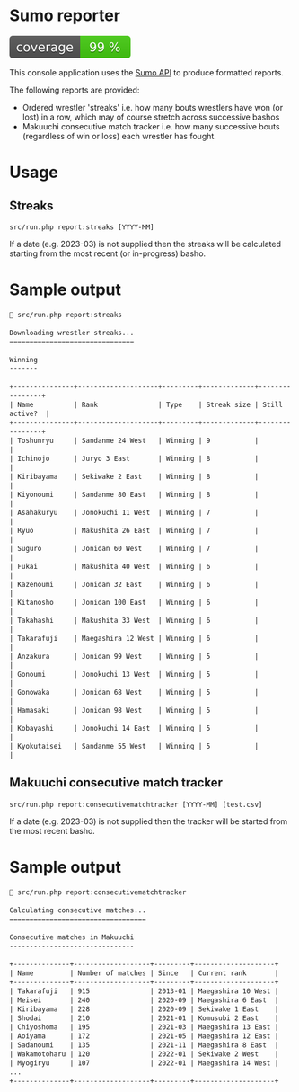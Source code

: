 # Sumo reporter

![Code coverage badge](https://github.com/stuartmcgill/sumo-reporter/blob/image-data/coverage.svg)

This console application uses the [Sumo API](https://sumo-api.com/) to produce formatted reports.

The following reports are provided:

- Ordered wrestler 'streaks' i.e. how many bouts wrestlers have won (or lost) in
a row, which may of course stretch across successive bashos
- Makuuchi consecutive match tracker i.e. how many successive bouts (regardless of win or loss) each
wrestler has fought.

# Usage

## Streaks

```
src/run.php report:streaks [YYYY-MM]
```

If a date (e.g. 2023-03) is not supplied then the streaks will be calculated starting from the most recent (or
in-progress) basho.

# Sample output

```
 src/run.php report:streaks

Downloading wrestler streaks...
===============================

Winning
-------

+---------------+--------------------+---------+-------------+----------------+
| Name          | Rank               | Type    | Streak size | Still active?  |
+---------------+--------------------+---------+-------------+----------------+
| Toshunryu     | Sandanme 24 West   | Winning | 9           |                |
| Ichinojo      | Juryo 3 East       | Winning | 8           |                |
| Kiribayama    | Sekiwake 2 East    | Winning | 8           |                |
| Kiyonoumi     | Sandanme 80 East   | Winning | 8           |                |
| Asahakuryu    | Jonokuchi 11 West  | Winning | 7           |                |
| Ryuo          | Makushita 26 East  | Winning | 7           |                |
| Suguro        | Jonidan 60 West    | Winning | 7           |                |
| Fukai         | Makushita 40 West  | Winning | 6           |                |
| Kazenoumi     | Jonidan 32 East    | Winning | 6           |                |
| Kitanosho     | Jonidan 100 East   | Winning | 6           |                |
| Takahashi     | Makushita 33 West  | Winning | 6           |                |
| Takarafuji    | Maegashira 12 West | Winning | 6           |                |
| Anzakura      | Jonidan 99 West    | Winning | 5           |                |
| Gonoumi       | Jonokuchi 13 West  | Winning | 5           |                |
| Gonowaka      | Jonidan 68 West    | Winning | 5           |                |
| Hamasaki      | Jonidan 98 West    | Winning | 5           |                |
| Kobayashi     | Jonokuchi 14 East  | Winning | 5           |                |
| Kyokutaisei   | Sandanme 55 West   | Winning | 5           |                |
```

## Makuuchi consecutive match tracker

``` 
src/run.php report:consecutivematchtracker [YYYY-MM] [test.csv]
```

If a date (e.g. 2023-03) is not supplied then the tracker will be started from the most recent basho.

# Sample output

```
 src/run.php report:consecutivematchtracker

Calculating consecutive matches...
==================================

Consecutive matches in Makuuchi
-------------------------------

+--------------+-------------------+---------+--------------------+
| Name         | Number of matches | Since   | Current rank       |
+--------------+-------------------+---------+--------------------+
| Takarafuji   | 915               | 2013-01 | Maegashira 10 West |
| Meisei       | 240               | 2020-09 | Maegashira 6 East  |
| Kiribayama   | 228               | 2020-09 | Sekiwake 1 East    |
| Shodai       | 210               | 2021-01 | Komusubi 2 East    |
| Chiyoshoma   | 195               | 2021-03 | Maegashira 13 East |
| Aoiyama      | 172               | 2021-05 | Maegashira 12 East |
| Sadanoumi    | 135               | 2021-11 | Maegashira 8 East  |
| Wakamotoharu | 120               | 2022-01 | Sekiwake 2 West    |
| Myogiryu     | 107               | 2022-01 | Maegashira 14 West |
...
+--------------+-------------------+---------+--------------------+
```
